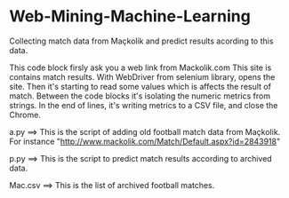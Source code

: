 # Web-Mining-Machine-Learning
Collecting match data from Maçkolik and predict results acording to this data.

This code block firsly ask you a web link from Mackolik.com This site is contains match results. With WebDriver from selenium library, opens the site. Then it's starting to read some values which is affects the result of match. Between the code blocks it's isolating the numeric metrics from strings. In the end of lines, it's writing metrics to a CSV file, and close the Chrome.

a.py ==> This is the script of adding old football match data from Maçkolik. For instance "http://www.mackolik.com/Match/Default.aspx?id=2843918"

p.py ==> This is the script to predict match results according to archived data.

Mac.csv ==> This is the list of archived football matches.
